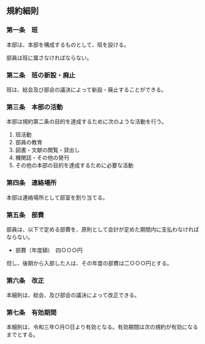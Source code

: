 ## 規約細則

### 第一条　班

本部は、本部を構成するものとして、班を設ける。

部員は班に属さなければならない。

### 第二条　班の新設・廃止

班は、総会及び部会の議決によって新設・廃止することができる。

### 第三条　本部の活動

本部は規約第二条の目的を達成するために次のような活動を行う。

1. 班活動
2. 部員の教育
3. 図書・文献の閲覧・貸出し
4. 機関誌・その他の発刊
5. その他の本部の目的を達成するために必要な活動

### 第四条　連絡場所

本部は連絡場所として部室を割り当てる。

### 第五条　部費

部員は、以下で定める部費を、原則として会計が定めた期間内に支払わなければならない。

- 部費（年度額）　四ＯＯＯ円

但し、後期から入部した人は、その年度の部費は二ＯＯＯ円とする。

### 第六条　改正

本細則は、総会、及び部会の議決によって改正できる。

### 第七条　有効期間

本細則は、令和三年○月○日より有効となる。有効期間は次の規約が有効になるまでとする。
